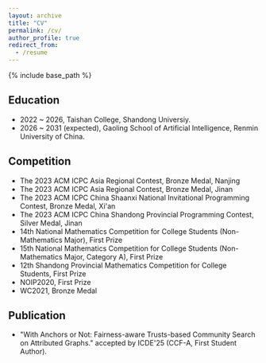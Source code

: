 ```yaml
---
layout: archive
title: "CV"
permalink: /cv/
author_profile: true
redirect_from:
  - /resume
---
```


{% include base_path %}

## Education
- 2022 ~ 2026, Taishan College, Shandong Universiy.
- 2026 ~ 2031 (expected), Gaoling School of Artificial Intelligence, Renmin University of China.

## Competition
- The 2023 ACM ICPC Asia Regional Contest, Bronze Medal, Nanjing
- The 2023 ACM ICPC Asia Regional Contest, Bronze Medal, Jinan
- The 2023 ACM ICPC China Shaanxi National Invitational Programming Contest, Bronze Medal, Xi'an
- The 2023 ACM ICPC China Shandong Provincial Programming Contest, Silver Medal, Jinan
- 14th National Mathematics Competition for College Students (Non-Mathematics Major), First Prize
- 15th National Mathematics Competition for College Students (Non-Mathematics Major, Category A), First Prize
- 12th Shandong Provincial Mathematics Competition for College Students, First Prize
- NOIP2020, First Prize
- WC2021, Bronze Medal


## Publication 

- "With Anchors or Not: Fairness-aware Trusts-based Community Search on Attributed Graphs." accepted by ICDE'25 (CCF-A, First Student Author).

